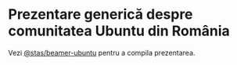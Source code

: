 Prezentare generică despre comunitatea Ubuntu din România
=========================================================

Vezi [@stas/beamer-ubuntu](https://github.com/stas/beamer-ubuntu) pentru a compila prezentarea.
